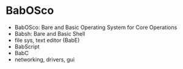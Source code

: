 # BabOSco

- BabOSco: Bare and Basic Operating System for Core Operations
- Babsh: Bare and Basic Shell
- file sys, text editor (BabE)
- BabScript
- BabC
- networking, drivers, gui